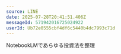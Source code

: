```yaml
---
source: LINE
date: 2025-07-28T20:41:51.406Z
messageId: 571942016725024922
userId: Ub72e0555cbf4df6c5440b4dc7993c71d
---
```


NotebookLMであらゆる投資法を整理